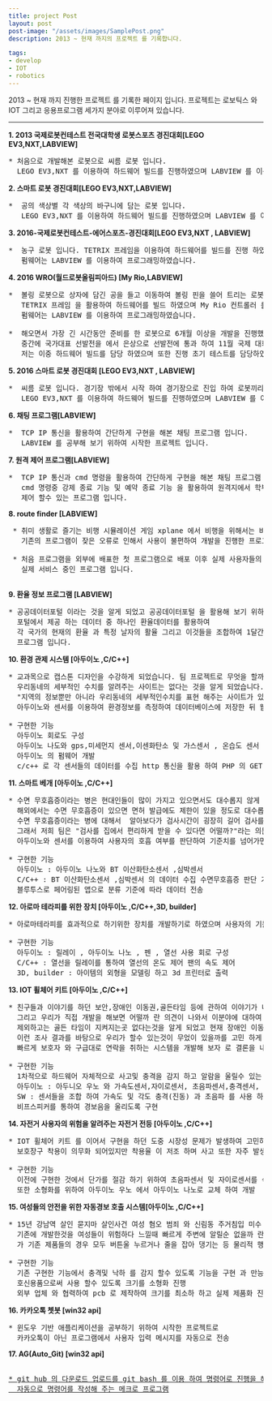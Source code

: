 ```yaml
---
title: project Post
layout: post
post-image: "/assets/images/SamplePost.png"
description: 2013 ~ 현재 까지의 프로젝트 를 기록합니다.

tags:
- develop
- IOT
- robotics
---
```


2013 ~ 현재 까지 진행한 프로젝트 를 기록한 페이지 입니다. 프로젝트는 로보틱스 와 IOT 그리고 응용프로그램 세가지 분야로 이루어져 있습니다.


---

**1. 2013 국제로봇컨테스트 전국대학생 로봇스포츠 경진대회[LEGO EV3,NXT,LABVIEW]**
<pre>
* 처음으로 개발해본 로봇으로 씨름 로봇 입니다.
  LEGO EV3,NXT 를 이용하여 하드웨어 빌드를 진행하였으며 LABVIEW 를 이용하여 프로그래밍하였습니다.
</pre>

**2. 스마트 로봇 경진대회[LEGO EV3,NXT,LABVIEW]**
<pre>
*  공의 색상별 각 색상의 바구니에 담는 로봇 입니다.
   LEGO EV3,NXT 를 이용하여 하드웨어 빌드를 진행하였으며 LABVIEW 를 이용하여 프로그래밍하였습니다.
</pre>

**3. 2016-국제로봇컨테스트-에어스포츠-경진대회[LEGO EV3,NXT , LABVIEW]**
<pre>
*  농구 로봇 입니다. TETRIX 프레임을 이용하여 하드웨어를 빌드를 진행 하였고 EV3,NXT 컨트롤러를 사용 하였습니다.
   펌웨어는 LABVIEW 를 이용하여 프로그래밍하였습니다.
</pre>

**4. 2016 WRO(월드로봇올림피아드) [My Rio,LABVIEW]**
<pre>
*  볼링 로봇으로 상자에 담긴 공을 들고 이동하여 볼링 핀을 쓸어 트리는 로봇 입니다. 
   TETRIX 프레임 을 활용하여 하드웨어를 빌드 하였으며 My Rio 컨트롤러 를 사용하였습니다.
   펌웨어는 LABVIEW 를 이용하여 프로그래밍하였습니다.

*  해오면서 가장 긴 시간동안 준비를 한 로봇으로 6개월 이상을 개발을 진행했습니다.
   중간에 국가대표 선발전을 에서 은상으로 선발전에 통과 하여 11월 국제 대회 까지 팀원들 모두가 밤샘 작업으로 완성한 로봇 입니다.
   저는 이중 하드웨어 빌드를 담당 하였으며 또한 진행 초기 테스트를 담당하였습니다.
</pre>

**5. 2016 스마트 로봇 경진대회 [LEGO EV3,NXT , LABVIEW]**
<pre>
*  씨름 로봇 입니다. 경기장 밖에서 시작 하여 경기장으로 진입 하여 로봇끼리 대결을 하는 로봇으로
   LEGO EV3,NXT 를 이용하여 하드웨어 빌드를 진행하였으며 LABVIEW 를 이용하여 프로그래밍하였습니다.
</pre>

**6. 채팅 프로그램[LABVIEW]**
 <pre>
*  TCP IP 통신을 활용하여 간단하게 구현을 해본 채팅 프로그램 입니다.
   LABVIEW 를 공부해 보기 위하여 시작한 프로젝트 입니다.
</pre>

**7. 원격 제어 프로그램[LABVIEW]**
 <pre>
*  TCP IP 통신과 cmd 명령을 활용하여 간단하게 구현을 해본 채팅 프로그램 입니다.
   cmd 명령중 강제 종료 기능 및 예약 종료 기능 을 활용하여 원격지에서 학부모가 자녀들의PC 사용 시간을
   제어 할수 있는 프로그램 입니다.
</pre>

**8. route finder [LABVIEW]**
 <pre>
 * 취미 생활로 즐기는 비행 시뮬레이션 게임 xplane 에서 비행을 위해서는 비행 루트를 다운로드 받아야 하는데
   기존의 프로그램이 잦은 오류로 인해서 사용이 불편하여 개발을 진행한 프로그램 입니다.
 
 * 처음 프로그램을 외부에 배표한 첫 프로그램으로 배포 이후 실제 사용자들의 피드백을 받아서 새로운 기능을 추가하는 등
   실제 서비스 중인 프로그램 입니다.
 </pre>

**9. 환율 정보 프로그램 [LABVIEW]**
<pre>
* 공공데이터포털 이라는 것을 알게 되었고 공공데이터포털 을 활용해 보기 위하여 시작한 프로젝트 입니다.
  포털에서 제공 하는 데이터 중 하나인 환율데이터를 활용하여
  각 국가의 현재의 환율 과 특정 날자의 활율 그리고 이것들을 조합하여 1달간의 환율 변동 추이 등을 그래프로 나타내 주는
  프로그램 입니다.
</pre>

**10. 환경 관제 시스템 [아두이노 ,C/C++]**
<pre>
* 교과목으로 캡스톤 디자인을 수강하게 되었습니다. 팀 프로젝트로 무엇을 할까 고민하다가 미세먼지 등 환경이 이슈가 되는 현재 지역의 정보는 알수 있지만 
  우리동네의 세부적인 수치를 알려주는 사이트는 없다는 것을 알게 되었습니다.
  "지역의 정보뿐만 아니라 우리동네의 세부적인수치를 표현 해주는 사이트가 있다면 어떨까?" 라는 생각으로 시작하게 되었습니다. 
  아두이노와 센서를 이용하여 환경정보를 측정하여 데이터베이스에 저장한 뒤 웹페이지 에서는 지도와 데이터베이스를 이용하여 적절한 데이터를 사용자에게 보여지도록 구현하였습니다.

* 구현한 기능
  아두이노 회로도 구성
  아두이노 나도와 gps,미세먼지 센서,이센화탄소 및 가스센서 , 온습도 센서 를 활용하여 회로 구성
  아두이노 의 펌웨어 개발
  c/c++ 로 각 센서들의 데이터를 수집 http 통신을 활용 하여 PHP 의 GET 방식으로 닷홈의 mysql DB에 각 센서 데이터 와 GPS 좌표를 DB에 추가
</pre>

**11. 스마트 베개 [아두이노 ,C/C++]**
<pre>
* 수면 무호흡증이라는 병은 현대인들이 많이 가지고 있으면서도 대수롭지 않게 생각하는 병입니다. 
  해외에서는 수면 무호흡증이 있으면 면허 발급에도 제한이 있을 정도로 대수롭지 않게 생각할 병이 아닙니다. 
  수면 무호흡증이라는 병에 대해서  알아보다가 검사시간이 굉장히 길어 검사를 받기 쉽지않다는 것을 알게 되었습니다. 
  그래서 저희 팀은 "검사를 집에서 편리하게 받을 수 있다면 어떨까?"라는 의문점에서 프로젝트를 시작하게 되었습니다.
  아두이노와 센서를 이용하여 사용자의 호흡 여부를 판단하여 기준치를 넘어가면 경보를 울려 사용자를 깨움과 동시에 데이터베이스에 수치를 기록하 여 사용자 스스로 수면무호흡증 검사를 할 수 있도록 구현하였습니다.

* 구현한 기능
  아두이노 : 아두이노 나노와 BT 이산화탄소센서 ,심박센서
  C/C++ : BT 이산화탄소센서 ,심박센서 의 데이터 수집 수면무호흡증 판단 기준에 따른 분류 를 진행하고
  블루투스로 페어링된 앱으로 분류 기준에 따라 데이터 전송
</pre>

**12. 아로마 테라피를 위한 장치 [아두이노 ,C/C++,3D, builder]**
<pre>
* 아로마테라피를 효과적으로 하기위한 장치를 개발하기로 하였으며 사용자의 기분에 따라 향의 강도를 설정 할수 있도록 구성

* 구현한 기능
  아두이노 : 릴레이 , 아두이노 나노 , 펜 , 열선 사용 회로 구성
  C/C++ : 열선을 릴레이를 통하여 열선의 온도 제어 팬의 속도 제어
  3D, builder : 아이템의 외형을 모델링 하고 3d 프린터로 출력
</pre>

**13. IOT 휠체어 키트 [아두이노 ,C/C++]**
<pre>
* 친구들과 이야기를 하던 보안,장애인 이동권,골든타임 등에 관하여 이야기가 나오게 되었습니다.
  그리고 우리가 직접 개발을 해보면 어떨까 란 의견이 나와서 이분야에 대하여 조사를 한결과 수도권을
  제외하고는 골든 타임이 지켜지는곳 없다는것을 알게 되었고 현재 장애인 이동권이 이슈라는것 또한 알게되었습니다.
  이런 조사 결과를 바탕으로 우리가 할수 있는것이 무었이 있을까를 고민 하게 되었고 장애인의 사고 발생시 이것을 미리 알아차리고
  빠르게 보호자 와 구급대로 연락을 취하는 시스템을 개발해 보자 로 결론을 내리게 되어 시스템을 개발하기 시작 하였습니다.

* 구현한 기능
  1차적으로 하드웨어 자체적으로 사고및 충격을 감지 하고 알람을 울릴수 있는 시스템을 구현 하였습니다.
  아두이노 : 아두니오 우노 와 가속도센서,자이로센서, 초음파센서,충격센서, 를 이용하여 회로 구현
  SW : 센서들을 조합 하여 가속도 및 각도 충격(진동) 과 초음파 를 사용 하여 사고 및 충격 발생 유무를 감지
  비프스피커를 통하여 경보음을 울리도록 구현
</pre>

**14. 자전거 사용자의 위험을 알려주는 자전거 전등 [아두이노 ,C/C++]**
<pre>
* IOT 휠체어 키트 를 이어서 구현을 하던 도중 시장성 문제가 발생하여 고민하던중 자전거 시장이 최근 급 성장 하고 있으며
  보호장구 착용이 의무화 되어있지만 착용율 이 저조 하며 사고 또한 자주 발생 한다는것에 착안하여 개발하기 시작

* 구현한 기능
  이전에 구현한 것에서 단가를 절감 하기 위하여 초음파센서 및 자이로센서를 삭제 하여 기능을 구현
  또한 소형화를 위하여 아두이노 우노 에서 아두이노 나노로 교체 하여 개발
</pre>

**15. 여성들의 안전을 위한 자동경보 호출 시스템[아두이노 ,C/C++]**
<pre>
* 15년 강남역 살인 묻지마 살인사건 여성 혐오 범죄 와 신림동 주거침입 미수 사건 등 여성관련 범죄가 증가 한다는 것 확인하여
  기존에 개발한것을 여성들이 위험하다 느낄때 빠르게 주변에 알릴순 없을까 란 생각을 하던중 여성관련 호신용품중 하나인 호신용 경보기
  가 기존 제품들의 경우 모두 버튼울 누르거나 줄을 잡아 댕기는 등 물리적 행동을 통해서 동작을 한다는 것을 확인하고 구현 시작

* 구현한 기능
  기존 구현한 기능에서 충격및 낙하 를 감지 할수 있도록 기능을 구현 과 만능 기판 내에 아두이노 와 센서들을 모두 내장하여
  호신용품으로써 사용 할수 있도록 크기를 소형화 진행
  외부 업체 와 협력하여 pcb 로 제작하여 크기를 최소하 하고 실제 제품화 진행
</pre>

**16. 카카오톡 쳇봇 [win32 api]**
<pre>
* 윈도우 기반 애플리케이션을 공부하기 위하여 시작한 프로젝트로
  카카오톡이 아닌 프로그램에서 사용자 입력 메시지를 자동으로 전송
</pre>

**17. AG(Auto_Git) [win32 api]**
<pre>
<a href="https://github.com/gomtings/project/tree/main/portfolio/win32%20api/AG(Auto_Git)">
* git hub 의 다운로드 업로드를 git bash 를 이용 하여 명령어로 진행을 해야 하는 불편함을 간소화 하고자
  자동으로 명령어를 작성해 주는 메크로 프로그램</a>
</pre>